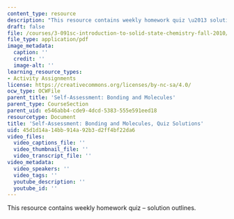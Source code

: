 ```yaml
---
content_type: resource
description: "This resource contains weekly homework quiz \u2013 solution outlines."
draft: false
file: /courses/3-091sc-introduction-to-solid-state-chemistry-fall-2010/45d1d14a14bb914a92b3d2ff4bf22da6_MIT3_091SCF09_sa2_quiz_sol.pdf
file_type: application/pdf
image_metadata:
  caption: ''
  credit: ''
  image-alt: ''
learning_resource_types:
- Activity Assignments
license: https://creativecommons.org/licenses/by-nc-sa/4.0/
ocw_type: OCWFile
parent_title: 'Self-Assessment: Bonding and Molecules'
parent_type: CourseSection
parent_uid: e546abb4-cde9-4dcd-5383-555e591eed18
resourcetype: Document
title: 'Self-Assessment: Bonding and Molecules, Quiz Solutions'
uid: 45d1d14a-14bb-914a-92b3-d2ff4bf22da6
video_files:
  video_captions_file: ''
  video_thumbnail_file: ''
  video_transcript_file: ''
video_metadata:
  video_speakers: ''
  video_tags: ''
  youtube_description: ''
  youtube_id: ''
---
```

This resource contains weekly homework quiz – solution outlines.